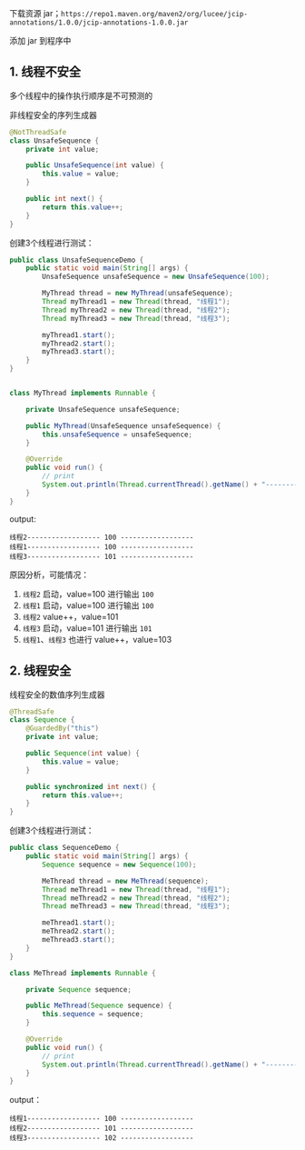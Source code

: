 下载资源 jar；`https://repo1.maven.org/maven2/org/lucee/jcip-annotations/1.0.0/jcip-annotations-1.0.0.jar`

添加 jar 到程序中



## 1. 线程不安全



多个线程中的操作执行顺序是不可预测的

非线程安全的序列生成器

```java
@NotThreadSafe
class UnsafeSequence {
    private int value;

    public UnsafeSequence(int value) {
        this.value = value;
    }

    public int next() {
        return this.value++;
    }
}
```



创建3个线程进行测试：

```java
public class UnsafeSequenceDemo {
    public static void main(String[] args) {
        UnsafeSequence unsafeSequence = new UnsafeSequence(100);

        MyThread thread = new MyThread(unsafeSequence);
        Thread myThread1 = new Thread(thread, "线程1");
        Thread myThread2 = new Thread(thread, "线程2");
        Thread myThread3 = new Thread(thread, "线程3");

        myThread1.start();
        myThread2.start();
        myThread3.start();
    }
}


class MyThread implements Runnable {

    private UnsafeSequence unsafeSequence;

    public MyThread(UnsafeSequence unsafeSequence) {
        this.unsafeSequence = unsafeSequence;
    }

    @Override
    public void run() {
        // print
        System.out.println(Thread.currentThread().getName() + "------------------ " + unsafeSequence.next() + " ------------------");
    }
}
```



output:

```
线程2------------------ 100 ------------------
线程1------------------ 100 ------------------
线程3------------------ 101 ------------------
```



原因分析，可能情况：

1. `线程2` 启动，value=100 进行输出 `100`
2. `线程1` 启动，value=100 进行输出 `100`
3. `线程2` value++，value=101
4. `线程3` 启动，value=101 进行输出 `101`
5. `线程1`、`线程3` 也进行 value++，value=103



## 2. 线程安全

线程安全的数值序列生成器

```java
@ThreadSafe
class Sequence {
    @GuardedBy("this")
    private int value;

    public Sequence(int value) {
        this.value = value;
    }

    public synchronized int next() {
        return this.value++;
    }
}
```



创建3个线程进行测试：

```java
public class SequenceDemo {
    public static void main(String[] args) {
        Sequence sequence = new Sequence(100);

        MeThread thread = new MeThread(sequence);
        Thread meThread1 = new Thread(thread, "线程1");
        Thread meThread2 = new Thread(thread, "线程2");
        Thread meThread3 = new Thread(thread, "线程3");

        meThread1.start();
        meThread2.start();
        meThread3.start();
    }
}

class MeThread implements Runnable {

    private Sequence sequence;

    public MeThread(Sequence sequence) {
        this.sequence = sequence;
    }

    @Override
    public void run() {
        // print
        System.out.println(Thread.currentThread().getName() + "------------------ " + sequence.next() + " ------------------");
    }
}
```



output：

```
线程1------------------ 100 ------------------
线程2------------------ 101 ------------------
线程3------------------ 102 ------------------
```

